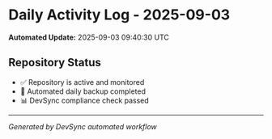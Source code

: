 # Daily Activity Log - 2025-09-03

**Automated Update:** 2025-09-03 09:40:30 UTC

## Repository Status
- ✅ Repository is active and monitored
- 🔄 Automated daily backup completed
- 📊 DevSync compliance check passed

---
*Generated by DevSync automated workflow*
